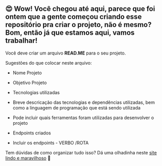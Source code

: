 :heart_eyes: Wow! Você chegou até aqui, parece que foi ontem que a gente começou criando esse repositório pra criar o projeto, não é mesmo?
Bom, então já que estamos aqui, vamos trabalhar!
-------------
Você deve criar um arquivo **READ.ME** para o seu projeto.

Sugestões do que colocar neste arquivo:

- Nome Projeto
- Objetivo Projeto

- Tecnologias utilizadas
- Breve descricação das tecnologias e dependências utilizadas, bem como a linguagem de programação que está sendo utilizada
- Pode incluir quais ferramentas foram utilizadas para desenvolver o projeto

- Endpoints criados
- Incluir os endpoints - VERBO /ROTA


Tem dúvidas de como organizar tudo isso? Dá uma olhadinha neste [site lindo e maravilhoso](https://github.com/matiassingers/awesome-readme) :eyes:
